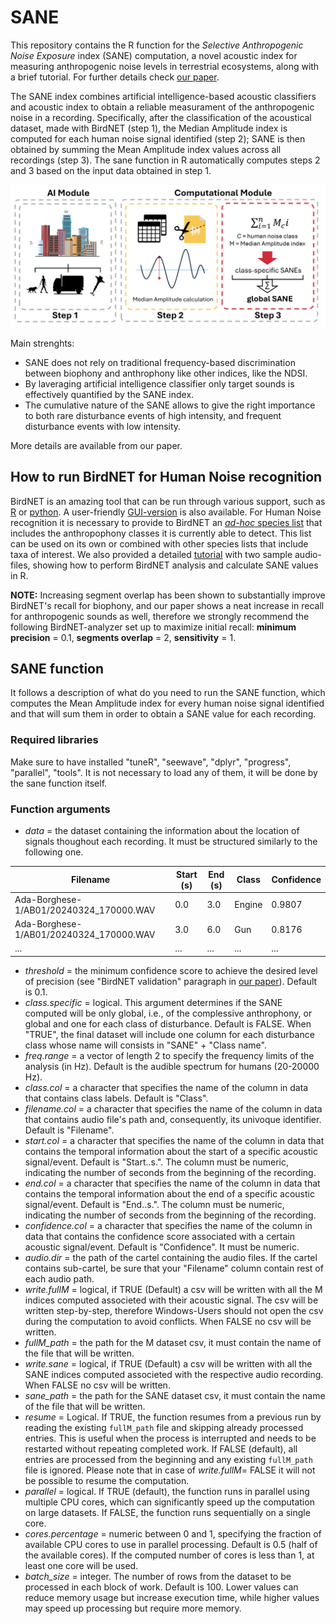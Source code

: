 # SANE
This repository contains the R function for the _Selective Anthropogenic Noise Exposure_ index (SANE) computation, a novel acoustic index for measuring anthropogenic noise levels in terrestrial ecosystems, along with a brief tutorial.  For further details check [our paper]().


The SANE index combines artificial intelligence-based acoustic classifiers and acoustic index to obtain a reliable measurament of the anthropogenic noise in a recording. Specifically, after the classification of the acoustical dataset, made with BirdNET (step 1), the Median Amplitude index is computed for each human noise signal identified (step 2); SANE is then obtained by summing the Mean Amplitude index values across all recordings (step 3). The sane function in R automatically computes steps 2 and 3 based on the input data obtained in step 1.

![alt text](https://github.com/matpagle/sane/blob/main/assets/saneworkflow2.png)

Main strenghts:
- SANE does not rely on traditional frequency-based discrimination between biophony and anthrophony like other indices, like the NDSI.
- By laveraging artificial intelligence classifier only target sounds is effectively quantified by the SANE index.
- The cumulative nature of the SANE allows to give the right importance to both rare disturbance events of high intensity, and frequent disturbance events with low intensity.

More details are available from our paper.

## How to run BirdNET for Human Noise recognition
BirdNET is an amazing tool that can be run through various support, such as [R](https://github.com/birdnet-team/birdnetR) or [python](https://github.com/birdnet-team/birdnet). A user-friendly [GUI-version](https://github.com/birdnet-team/BirdNET-Analyzer) is also available.
For Human Noise recognition it is necessary to provide to BirdNET an [_ad-hoc_ species list](https://github.com/matpagle/sane/blob/main/human_noise_list.txt) that includes the anthropophony classes it is currently able to detect. This list can be used on its own or combined with other species lists that include taxa of interest.
We also provided a detailed [tutorial](https://github.com/matpagle/sane/blob/main/tutorialsane.R) with two sample audio-files, showing how to perform BirdNET analysis and calculate SANE values in R.

**NOTE:** Increasing segment overlap has been shown to substantially improve BirdNET's recall for biophony, and our paper shows a neat increase in recall for anthropogenic sounds as well, therefore we strongly recommend the following BirdNET-analyzer set up to maximize initial recall: **minimum precision** = 0.1, **segments overlap** = 2,  **sensitivity** = 1. 

## SANE function
It follows a description of what do you need to run the SANE function, which computes the Mean Amplitude index for every human noise signal identified and that will sum them in order to obtain a SANE value for each recording.
### Required libraries
Make sure to have installed "tuneR", "seewave", "dplyr", "progress", "parallel", "tools". It is not necessary to load any of them, it will be done by the sane function itself.
### Function arguments
- _data_ = the dataset containing the information about the location of signals thoughout each recording. It must be structured similarly to the following one.

| Filename                                 | Start (s) | End (s) | Class  | Confidence |
| ---------------------------------------- | --------- | ------- | ------ | ---------- |
| Ada-Borghese-1/AB01/20240324\_170000.WAV | 0.0       | 3.0     | Engine | 0.9807     |
| Ada-Borghese-1/AB01/20240324\_170000.WAV | 3.0       | 6.0     | Gun    | 0.8176     |
| ...                                      | ...       | ...     | ...    | ...        |

- _threshold_ = the minimum confidence score to achieve the desired level of precision (see "BirdNET validation" paragraph in [our paper]()). Default is 0.1. 
- _class.specific_ = logical. This argument determines if the SANE computed will be only global, i.e., of the complessive anthrophony, or global and one for each class of disturbance. Default is FALSE. When "TRUE", the final dataset will include one column for each disturbance class whose name will consists in "SANE" + "Class name".
- _freq.range_ = a vector of length 2 to specify the frequency limits of the analysis (in Hz). Default is the audible spectrum for humans (20-20000 Hz). 
- _class.col_ = a character that specifies the name of the column in data that contains class labels. Default is "Class".
- _filename.col_ = a character that specifies the name of the column in data that contains audio file's path and, consequently, its univoque identifier. Default is "Filename".
- _start.col_ = a character that specifies the name of the column in data that contains the temporal information about the start of a specific acoustic signal/event. Default is "Start..s.". The column must be numeric, indicating the number of seconds from the beginning of the recording.
- _end.col_ = a character that specifies the name of the column in data that contains the temporal information about the end of a specific acoustic signal/event. Default is "End..s.". The column must be numeric, indicating the number of seconds from the beginning of the recording.  
- _confidence.col_ = a character that specifies the name of the column in data that contains the confidence score associated with a certain acoustic signal/event. Default is "Confidence". It must be numeric.
- _audio.dir_ = the path of the cartel containing the audio files. If the cartel contains sub-cartel, be sure that your "Filename" column contain rest of each audio path.
- _write.fullM_ = logical, if TRUE (Default) a csv will be written with all the M indices computed associeted with their acoustic signal. The csv will be written step-by-step, therefore Windows-Users should not open the csv during the computation to avoid conflicts. When FALSE no csv will be written.
- _fullM_path_ = the path for the M dataset csv, it must contain the name of the file that will be written.
- _write.sane_ = logical, if TRUE (Default) a csv will be written with all the SANE indices computed associeted with the respective audio recording. When FALSE no csv will be written.
- _sane_path_ = the path for the SANE dataset csv, it must contain the name of the file that will be written.
- _resume_ = Logical. If TRUE, the function resumes from a previous run by reading the existing `fullM_path` file and skipping already processed entries. This is useful when the process is interrupted and needs to be restarted without repeating completed work. If FALSE (default), all entries are processed from the beginning and any existing `fullM_path` file is ignored. Please note that in case of _write.fullM_= FALSE it will not be possible to resume the computation.
- _parallel_ = logical. If TRUE (default), the function runs in parallel using multiple CPU cores, which can significantly speed up the computation on large datasets. If FALSE, the function runs sequentially on a single core.
- _cores.percentage_ = numeric between 0 and 1, specifying the fraction of available CPU cores to use in parallel processing. Default is 0.5 (half of the available cores). If the computed number of cores is less than 1, at least one core will be used.
- _batch_size_ = integer. The number of rows from the dataset to be processed in each block of work. Default is 100. Lower values can reduce memory usage but increase execution time, while higher values may speed up processing but require more memory.
